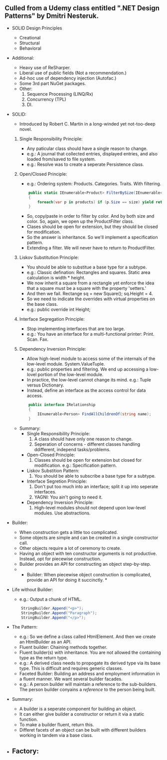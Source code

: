 ## Culled from a Udemy class entitled ".NET Design Patterns" by Dmitri Nesteruk.

- SOLID Design Principles
	- Creational
	- Structural
	- Behavioral

- Additional:
	- Heavy use of ReSharper.
	- Liberal use of public fields (Not a recommendation.)
	- Ad-hoc use of dependency injection (Autofac.)
	- Some 3rd part NuGet packages.
	- Other:
		1. Sequence Processing (LINQ/Rx)
		2. Concurrency (TPL)
		3. DI.

- SOLID:
	- Introduced by Robert C. Martin in a long-winded yet not-too-deep novel.
	1. Single Responsibility Principle:
		- Any paticular class should have a single reason to change.
		- e.g.: A journal that collected entries, displayed entries, and also loaded from/saved to file system.
		- e.g.: Resolve was to create a seperate Persistence class.
	
	2. Open/Closed Principle:
		- e.g.: Ordering system: Products. Categories. Traits. With filtering.
		```csharp
			public static IEnumerable<Product> FilterBySize(IEnumerable<Product> products, Size size)
			{
				foreach(var p in products) if (p.Size == size) yield return p;
			}
		```
		- So, copy/paste in order to filter by color. And by both size and color. So, again, we open up the ProductFilter class.
		- Clases should be open for extension, but they should be closed for modification.
		- So the answer is inheritance. So we'll implement a specification pattern.
		- Extending a filter. We will never have to return to ProductFilter.
	
	3. Liskov Substitution Principle:
		- You should be able to substitue a base type for a subtype.
		- e.g.: Classic defination: Rectangles and squares. Static area calculation is width * height.
		- We now inherit a square from a rectangle yet enforce the idea that a square *must* be a square with the property 'setters.'
		- And then we fail. Rectange sq = new Square(); sq.Height = 4.
		- So we need to indicate the overrides with virtual properties on the base class.
		- e.g.: public override int Height;
	
	4. Interface Segregation Principle:
		- Stop implementing interfaces that are too large.
		- e.g.: You have an interface for a multi-functional printer: Print. Scan. Fax.

	5. Dependency Inversion Principle:
		- Allow high-level module to access some of the internals of the low-level module. System.ValueTuple.
		- e.g.: public properties and filtering. We end up accessing a low-lovel portion of the low-level module.
		- In practice, the low-level cannot change its mind. e.g.: Tuple versus Dictionary.
		- Instead, define an interface as the access control for data access.
		```csharp
			public interface IRelationship
			{
				IEnumerable<Person> FindAllChildrenOf(string name);
			}
		```
	
	- Summary:
		- Single Responsibility Principle:
			1. A class should have only one reason to change.
			2. Seperation of concerns - different classes handling ddifferent, independ tasks/problems.
		- Open-Closed Principle:
			1. Classes should be open for extension but closed for modification. e.g.: Specification pattern.
		- Liskov Substition Pattern:
			1. You should be able to subscribe a base type for a subtype.
		- Interface Segretion Principle:
			1. Don't put too much into an interface; split it up into seperate interfaces.
			2. YAGNI: You ain't going to need it.
		- Dependency Inversion Principle:
			1. High-level modules should not depend upon low-level modules. Use abstractions.


- Builder:
	- When construction gets a little too complicated.
	- Some objects are simple and can be created in a single constructor call.
	- Other objects require a lot of ceremony to create.
	- Having an object with ten constructor arguments is not productive. Instead, opt for piecewise construction.
	- Builder provides an API for constructing an object step-by-step.
	- * Builder: When piecewise object construction is complicated, provide an API for doing it succinctly. *
- Life without Builder:
	- e.g.: Output a chunk of HTML. 
	```csharp
		StringBuilder.Append("<p>");
		StringBuilder.Append("Paragraph");
		StringBuilder.Append("</p>");
	```
- The Pattern:
	- e.g.: So we define a class called HtmlElement. And then we create an HtmlBuilder as an API.
	- Fluent builder: Chaining methods together.
	- Fluent builder(s) with inheritance. You are not allowed the containing type as the return type.
	- e.g.: A derived class needs to propogate its derived type via its base type. This is difficult and requires generic classes.
	- Faceted Builder: Building an address and employment information in a fluent manner. We want several builder facades.
	- e.g.: A person builder will maintain a reference to the sub-builders. The person builder conyains a *reference* to the person being built.
- Summary:
	- A builder is a seperate component for building an object.
	- It can either give builder a constructor or return it via a static function.
	- To make a builder fluent, return this.
	- Differet facets of an object can be built with different builders working in tandem via a base class.

- Factory:
	-